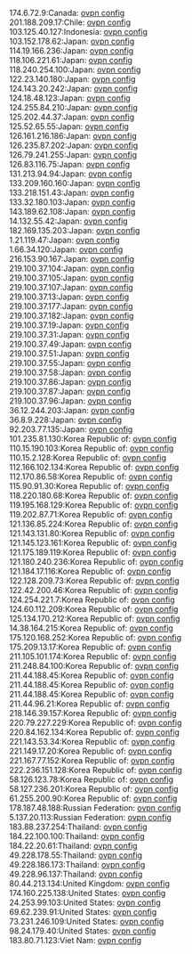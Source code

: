 174.6.72.9:Canada: [ovpn config](vpn/174_6_72_9.ovpn)  
201.188.209.17:Chile: [ovpn config](vpn/201_188_209_17.ovpn)  
103.125.40.127:Indonesia: [ovpn config](vpn/103_125_40_127.ovpn)  
103.152.178.62:Japan: [ovpn config](vpn/103_152_178_62.ovpn)  
114.19.166.236:Japan: [ovpn config](vpn/114_19_166_236.ovpn)  
118.106.221.61:Japan: [ovpn config](vpn/118_106_221_61.ovpn)  
118.240.254.100:Japan: [ovpn config](vpn/118_240_254_100.ovpn)  
122.23.140.180:Japan: [ovpn config](vpn/122_23_140_180.ovpn)  
124.143.20.242:Japan: [ovpn config](vpn/124_143_20_242.ovpn)  
124.18.48.123:Japan: [ovpn config](vpn/124_18_48_123.ovpn)  
124.255.84.210:Japan: [ovpn config](vpn/124_255_84_210.ovpn)  
125.202.44.37:Japan: [ovpn config](vpn/125_202_44_37.ovpn)  
125.52.65.55:Japan: [ovpn config](vpn/125_52_65_55.ovpn)  
126.161.216.186:Japan: [ovpn config](vpn/126_161_216_186.ovpn)  
126.235.87.202:Japan: [ovpn config](vpn/126_235_87_202.ovpn)  
126.79.241.255:Japan: [ovpn config](vpn/126_79_241_255.ovpn)  
126.83.116.75:Japan: [ovpn config](vpn/126_83_116_75.ovpn)  
131.213.94.94:Japan: [ovpn config](vpn/131_213_94_94.ovpn)  
133.209.160.160:Japan: [ovpn config](vpn/133_209_160_160.ovpn)  
133.218.151.43:Japan: [ovpn config](vpn/133_218_151_43.ovpn)  
133.32.180.103:Japan: [ovpn config](vpn/133_32_180_103.ovpn)  
143.189.62.108:Japan: [ovpn config](vpn/143_189_62_108.ovpn)  
14.132.55.42:Japan: [ovpn config](vpn/14_132_55_42.ovpn)  
182.169.135.203:Japan: [ovpn config](vpn/182_169_135_203.ovpn)  
1.21.119.47:Japan: [ovpn config](vpn/1_21_119_47.ovpn)  
1.66.34.120:Japan: [ovpn config](vpn/1_66_34_120.ovpn)  
216.153.90.167:Japan: [ovpn config](vpn/216_153_90_167.ovpn)  
219.100.37.104:Japan: [ovpn config](vpn/219_100_37_104.ovpn)  
219.100.37.105:Japan: [ovpn config](vpn/219_100_37_105.ovpn)  
219.100.37.107:Japan: [ovpn config](vpn/219_100_37_107.ovpn)  
219.100.37.13:Japan: [ovpn config](vpn/219_100_37_13.ovpn)  
219.100.37.177:Japan: [ovpn config](vpn/219_100_37_177.ovpn)  
219.100.37.182:Japan: [ovpn config](vpn/219_100_37_182.ovpn)  
219.100.37.19:Japan: [ovpn config](vpn/219_100_37_19.ovpn)  
219.100.37.31:Japan: [ovpn config](vpn/219_100_37_31.ovpn)  
219.100.37.49:Japan: [ovpn config](vpn/219_100_37_49.ovpn)  
219.100.37.51:Japan: [ovpn config](vpn/219_100_37_51.ovpn)  
219.100.37.55:Japan: [ovpn config](vpn/219_100_37_55.ovpn)  
219.100.37.58:Japan: [ovpn config](vpn/219_100_37_58.ovpn)  
219.100.37.86:Japan: [ovpn config](vpn/219_100_37_86.ovpn)  
219.100.37.87:Japan: [ovpn config](vpn/219_100_37_87.ovpn)  
219.100.37.96:Japan: [ovpn config](vpn/219_100_37_96.ovpn)  
36.12.244.203:Japan: [ovpn config](vpn/36_12_244_203.ovpn)  
36.8.9.228:Japan: [ovpn config](vpn/36_8_9_228.ovpn)  
92.203.77.135:Japan: [ovpn config](vpn/92_203_77_135.ovpn)  
101.235.81.130:Korea Republic of: [ovpn config](vpn/101_235_81_130.ovpn)  
110.15.190.103:Korea Republic of: [ovpn config](vpn/110_15_190_103.ovpn)  
110.15.2.128:Korea Republic of: [ovpn config](vpn/110_15_2_128.ovpn)  
112.166.102.134:Korea Republic of: [ovpn config](vpn/112_166_102_134.ovpn)  
112.170.86.58:Korea Republic of: [ovpn config](vpn/112_170_86_58.ovpn)  
115.90.91.30:Korea Republic of: [ovpn config](vpn/115_90_91_30.ovpn)  
118.220.180.68:Korea Republic of: [ovpn config](vpn/118_220_180_68.ovpn)  
119.195.168.129:Korea Republic of: [ovpn config](vpn/119_195_168_129.ovpn)  
119.202.87.71:Korea Republic of: [ovpn config](vpn/119_202_87_71.ovpn)  
121.136.85.224:Korea Republic of: [ovpn config](vpn/121_136_85_224.ovpn)  
121.143.131.80:Korea Republic of: [ovpn config](vpn/121_143_131_80.ovpn)  
121.145.123.161:Korea Republic of: [ovpn config](vpn/121_145_123_161.ovpn)  
121.175.189.119:Korea Republic of: [ovpn config](vpn/121_175_189_119.ovpn)  
121.180.240.236:Korea Republic of: [ovpn config](vpn/121_180_240_236.ovpn)  
121.184.17.116:Korea Republic of: [ovpn config](vpn/121_184_17_116.ovpn)  
122.128.209.73:Korea Republic of: [ovpn config](vpn/122_128_209_73.ovpn)  
122.42.200.46:Korea Republic of: [ovpn config](vpn/122_42_200_46.ovpn)  
124.254.221.7:Korea Republic of: [ovpn config](vpn/124_254_221_7.ovpn)  
124.60.112.209:Korea Republic of: [ovpn config](vpn/124_60_112_209.ovpn)  
125.134.170.212:Korea Republic of: [ovpn config](vpn/125_134_170_212.ovpn)  
14.38.164.215:Korea Republic of: [ovpn config](vpn/14_38_164_215.ovpn)  
175.120.168.252:Korea Republic of: [ovpn config](vpn/175_120_168_252.ovpn)  
175.209.13.17:Korea Republic of: [ovpn config](vpn/175_209_13_17.ovpn)  
211.105.101.174:Korea Republic of: [ovpn config](vpn/211_105_101_174.ovpn)  
211.248.84.100:Korea Republic of: [ovpn config](vpn/211_248_84_100.ovpn)  
211.44.188.45:Korea Republic of: [ovpn config](vpn/211_44_188_45.ovpn)  
211.44.188.45:Korea Republic of: [ovpn config](vpn/211_44_188_45.ovpn)  
211.44.188.45:Korea Republic of: [ovpn config](vpn/211_44_188_45.ovpn)  
211.44.96.21:Korea Republic of: [ovpn config](vpn/211_44_96_21.ovpn)  
218.146.39.157:Korea Republic of: [ovpn config](vpn/218_146_39_157.ovpn)  
220.79.227.229:Korea Republic of: [ovpn config](vpn/220_79_227_229.ovpn)  
220.84.162.134:Korea Republic of: [ovpn config](vpn/220_84_162_134.ovpn)  
221.143.53.34:Korea Republic of: [ovpn config](vpn/221_143_53_34.ovpn)  
221.149.17.20:Korea Republic of: [ovpn config](vpn/221_149_17_20.ovpn)  
221.167.77.152:Korea Republic of: [ovpn config](vpn/221_167_77_152.ovpn)  
222.236.151.128:Korea Republic of: [ovpn config](vpn/222_236_151_128.ovpn)  
58.126.123.78:Korea Republic of: [ovpn config](vpn/58_126_123_78.ovpn)  
58.127.236.201:Korea Republic of: [ovpn config](vpn/58_127_236_201.ovpn)  
61.255.200.90:Korea Republic of: [ovpn config](vpn/61_255_200_90.ovpn)  
178.187.48.188:Russian Federation: [ovpn config](vpn/178_187_48_188.ovpn)  
5.137.20.113:Russian Federation: [ovpn config](vpn/5_137_20_113.ovpn)  
183.88.237.254:Thailand: [ovpn config](vpn/183_88_237_254.ovpn)  
184.22.100.100:Thailand: [ovpn config](vpn/184_22_100_100.ovpn)  
184.22.20.61:Thailand: [ovpn config](vpn/184_22_20_61.ovpn)  
49.228.178.55:Thailand: [ovpn config](vpn/49_228_178_55.ovpn)  
49.228.186.173:Thailand: [ovpn config](vpn/49_228_186_173.ovpn)  
49.228.96.137:Thailand: [ovpn config](vpn/49_228_96_137.ovpn)  
80.44.213.134:United Kingdom: [ovpn config](vpn/80_44_213_134.ovpn)  
174.160.225.138:United States: [ovpn config](vpn/174_160_225_138.ovpn)  
24.253.99.103:United States: [ovpn config](vpn/24_253_99_103.ovpn)  
69.62.239.91:United States: [ovpn config](vpn/69_62_239_91.ovpn)  
73.231.246.109:United States: [ovpn config](vpn/73_231_246_109.ovpn)  
98.24.179.40:United States: [ovpn config](vpn/98_24_179_40.ovpn)  
183.80.71.123:Viet Nam: [ovpn config](vpn/183_80_71_123.ovpn)  

